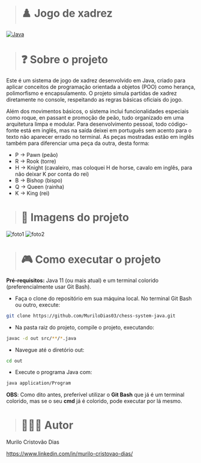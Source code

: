 ># ♟️ Jogo de xadrez
[![Java](https://img.shields.io/badge/Java-%23ED8B00.svg?logo=openjdk&logoColor=white)](#)

># ❓ Sobre o projeto
Este é um sistema de jogo de xadrez desenvolvido em Java, criado para aplicar conceitos de programação orientada a objetos (POO) como herança, polimorfismo e encapsulamento. O projeto simula partidas de xadrez diretamente no console, respeitando as regras básicas oficiais do jogo.

Além dos movimentos básicos, o sistema inclui funcionalidades especiais como roque, en passant e promoção de peão, tudo organizado em uma arquitetura limpa e modular. Para desenvolvimento pessoal, todo código-fonte está em inglês, mas na saída deixei em português sem acento para o texto não aparecer errado no terminal. As peças mostradas estão em inglês também para diferenciar uma peça da outra, desta forma:
- P -> Pawn (peão)
- R -> Rook (torre)
- H -> Knight (cavaleiro, mas coloquei H de horse, cavalo em inglês, para não deixar K por conta do rei)
- B -> Bishop (bispo)
- Q -> Queen (rainha)
- K -> King (rei)

># 📸 Imagens do projeto
![foto1](https://github.com/user-attachments/assets/57c1e3e3-7248-477a-b749-5dfad14ca62f) ![foto2](https://github.com/user-attachments/assets/fc69510a-3e97-4584-a04e-41421c866bcd)

># 🎮 Como executar o projeto
**Pré-requisitos:** Java 11 (ou mais atual) e um terminal colorido (preferencialmente usar Git Bash).  

- Faça o clone do repositório em sua máquina local. No terminal Git Bash ou outro, execute:
```bash
git clone https://github.com/MuriloDias03/chess-system-java.git
```

- Na pasta raiz do projeto, compile o projeto, executando:
```bash
javac -d out src/**/*.java
```

- Navegue até o diretório out:
```bash
cd out
```

- Execute o programa Java com:
```bash
java application/Program
```

**OBS**: Como dito antes, preferível utilizar o **Git Bash** que já é um terminal colorido, mas se o seu **cmd** já é colorido, pode executar por lá mesmo.

># 🧙🏼‍♂️ Autor

Murilo Cristovão Dias

https://www.linkedin.com/in/murilo-cristovao-dias/